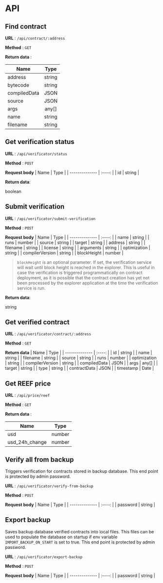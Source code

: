 # API

## Find contract

**URL** : `/api/contract/:address`

**Method** : `GET`

**Return data** :

| Name           |  Type  |
| -------------- | :----: |
| address        | string |
| bytecode       | string |
| compiledData   | JSON |
| source         | JSON |
| args           | any[] |
| name           | string |
| filename       | string |


## Get verification status

**URL** : `/api/verificator/status`

**Method** : `POST`

**Request body**
| Name           |  Type  |
| -------------- | :----: |
| id        | string |

**Return data**:

boolean

## Submit verification

**URL** : `/api/verificator/submit-verification`

**Method** : `POST`

**Request body**
| Name           |  Type  |
| -------------- | :----: |
| name        | string |
| runs        | number |
| source        | string |
| target        | string |
| address        | string |
| filename        | string |
| license        | string |
| arguments        | string |
| optimization        | string |
| compilerVersion        | string |
| blockHeight | number |

> `blockHeight` is an optional parameter. If set, the verification service will wait until block height is reached in the explorer. This is useful in case the verification is triggered programmatically on contract deployment, as it is possible that the contract creation has yet not been processed by the explorer application at the time the verification service is run.

**Return data**:

string

## Get verified contract

**URL** : `/api/verificator/contract/:address`

**Method** : `GET`

**Return data**
| Name           |  Type  |
| -------------- | :----: |
| id        | string |
| name        | string |
| filename        | string |
| source        | string |
| runs        | number |
| optimization        | string |
| compilerVersion        | string |
| compiledData        | JSON |
| args        | any[] |
| target        | string |
| type        | string |
| contractData        | JSON |
| timestamp        | Date |

## Get REEF price

**URL** : `/api/price/reef`

**Method** : `GET`

**Return data** :

| Name           |  Type  |
| -------------- | :----: |
| usd            | number |
| usd_24h_change | number |


## Verify all from backup
Triggers verification for contracts stored in backup database.
This end point is protected by admin password.

**URL** : `/api/verificator/verify-from-backup`

**Method** : `POST`

**Request body**
| Name           |  Type  |
| -------------- | :----: |
| password       | string |


## Export backup
Saves backup database verified contracts into local files. This files can be used to populate the database on startup if env variable `IMPORT_BACKUP_ON_START` is set to true.
This end point is protected by admin password.

**URL** : `/api/verificator/export-backup`

**Method** : `POST`

**Request body**
| Name           |  Type  |
| -------------- | :----: |
| password       | string |